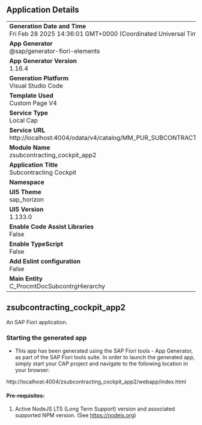 ## Application Details
|               |
| ------------- |
|**Generation Date and Time**<br>Fri Feb 28 2025 14:36:01 GMT+0000 (Coordinated Universal Time)|
|**App Generator**<br>@sap/generator-fiori-elements|
|**App Generator Version**<br>1.16.4|
|**Generation Platform**<br>Visual Studio Code|
|**Template Used**<br>Custom Page V4|
|**Service Type**<br>Local Cap|
|**Service URL**<br>http://localhost:4004/odata/v4/catalog/MM_PUR_SUBCONTRACTING_COCKPIT_SRV/|
|**Module Name**<br>zsubcontracting_cockpit_app2|
|**Application Title**<br>Subcontracting Cockpit|
|**Namespace**<br>|
|**UI5 Theme**<br>sap_horizon|
|**UI5 Version**<br>1.133.0|
|**Enable Code Assist Libraries**<br>False|
|**Enable TypeScript**<br>False|
|**Add Eslint configuration**<br>False|
|**Main Entity**<br>C_ProcmtDocSubcontrgHierarchy|

## zsubcontracting_cockpit_app2

An SAP Fiori application.

### Starting the generated app

-   This app has been generated using the SAP Fiori tools - App Generator, as part of the SAP Fiori tools suite.  In order to launch the generated app, simply start your CAP project and navigate to the following location in your browser:

http://localhost:4004/zsubcontracting_cockpit_app2/webapp/index.html

#### Pre-requisites:

1. Active NodeJS LTS (Long Term Support) version and associated supported NPM version.  (See https://nodejs.org)


